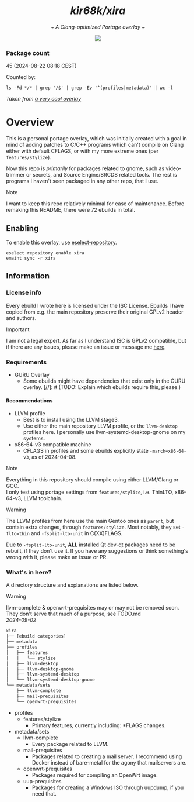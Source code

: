 <h1 align="center"><i>kir68k/xira</i></h1>
<p align="center"><i>~ A Clang-optimized Portage overlay ~</i></p>
<p align="center">
    <img src="https://seal.stylism.moe/get/@kir68k.gh.xira?theme=asoul" />
</p>

### Package count
45 (2024-08-22 08:18 CEST)

Counted by:
```
ls -Fd */* | grep '/$' | grep -Ev '^(profiles|metadata)' | wc -l
```
<i>Taken from [a very cool overlay](https://github.com/stefantalpalaru/gentoo-overlay)</i>

# Overview
This is a personal portage overlay, which was initially created with a goal in mind of adding patches to C/C++ programs which can't compile on Clang either with default CFLAGS, or with my more extreme ones (per `features/stylize`).

Now this repo is *primarily* for packages related to gnome, such as video-trimmer or secrets, and Source Engine/SRCDS related tools. The rest is programs I haven't seen packaged in any other repo, that I use.

> [!NOTE]
> I want to keep this repo relatively minimal for ease of maintenance. Before remaking this README, there were 72 ebuilds in total.

## Enabling
To enable this overlay, use [eselect-repository](https://wiki.gentoo.org/wiki/Eselect/Repository).
```
eselect repository enable xira
emaint sync -r xira
```

## Information
### License info
Every ebuild I wrote here is licensed under the ISC License.
Ebuilds I have copied from e.g. the main repository preserve their original GPLv2 header and authors.
> [!IMPORTANT]
> I am not a legal expert. As far as I understand ISC is GPLv2 compatible, but if there are any issues, please make an issue or message me [here](https://to.stylism.moe/#/@revelation:stylism.moe/).

### Requirements
- GURU Overlay
    - Some ebuilds might have dependencies that exist only in the GURU overlay. [//]: # (TODO: Explain which ebuilds require this, please.)
#### Recommendations
- LLVM profile
    - Best is to install using the LLVM stage3.
    - Use either the main repository LLVM profile, or the `llvm-desktop` profiles here. I personally use llvm-systemd-desktop-gnome on my systems.
- x86-64-v3 compatible machine
    - CFLAGS in profiles and some ebuilds explicitly state `-march=x86-64-v3`, as of 2024-04-08.

> [!NOTE]
> Everything in this repository should compile using either LLVM/Clang or GCC.\
> I only test using portage settings from `features/stylize`, i.e. ThinLTO, x86-64-v3, LLVM toolchain.

> [!WARNING]
> The LLVM profiles from here use the main Gentoo ones as `parent`, but contain extra changes, through `features/stylize`.
> Most notably, they set `-flto=thin` and `-fsplit-lto-unit` in C(XX)FLAGS.
>
> Due to `-fsplit-lto-unit`, **ALL** installed Qt dev-qt packages need to be rebuilt, if they don't use it.
> If you have any suggestions or think something's wrong with it, please make an issue or PR.

### What's in here?
A directory structure and explanations are listed below.

> [!WARNING]
> llvm-complete & openwrt-prequisites may or may not be removed soon.\
> They don't serve that much of a purpose, see TODO.md\
> *2024-09-02*

```sh
xira
├── [ebuild categories]
├── metadata
├── profiles
│   ├── features
│   │   └── stylize
│   ├── llvm-desktop
│   ├── llvm-desktop-gnome
│   ├── llvm-systemd-desktop
│   └── llvm-systemd-desktop-gnome
└── metadata/sets
    ├── llvm-complete
    ├── mail-prequisites
    └── openwrt-prequisites
```
- profiles
    - features/stylize
        - Primary features, currently including: \*FLAGS changes.
- metadata/sets
    - llvm-complete
        - Every package related to LLVM.
    - mail-prequisites
        - Packages related to creating a mail server.
        I recommend using Docker instead of bare-metal for the agony that mailservers are.
    - openwrt-prequisites
        - Packages required for compiling an OpenWrt image.
    - uup-prequisites
        - Packages for creating a Windows ISO through uupdump, if you need that.
